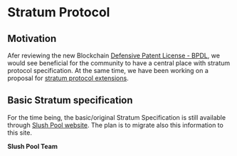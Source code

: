 # Stratum Protocol

## Motivation

Afer reviewing the new Blockchain [Defensive Patent License - BPDL](https://www.asicboost.com/single-post/2018/03/01/offering-announcement-blockchain-defensive-patent-license/), we would see beneficial for the community to have a central place with stratum protocol specification. At the same time, we have been working on a proposal for [stratum protocol extensions](/stratum-extensions).

## Basic Stratum specification

For the time being, the basic/original Stratum Specification is still available through [Slush Pool website](https://slushpool.com/help/manual/stratum-protocol). The plan is to migrate also this information to this site.

**Slush Pool Team**
